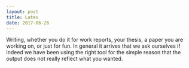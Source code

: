 ```yaml
---
layout: post
title: Latex
date: 2017-06-26
---
```

Writing, whether you do it for work reports, your thesis, a paper you are working on, or just for fun.
In general it arrives that we ask ourselves if indeed we have been using the right  tool for the simple reason that the output does not really reflect what you wanted. 

